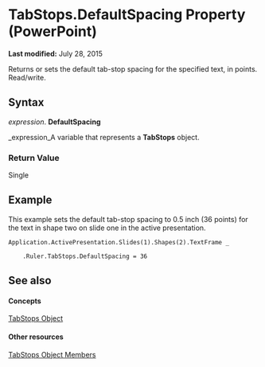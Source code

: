 
# TabStops.DefaultSpacing Property (PowerPoint)

 **Last modified:** July 28, 2015

Returns or sets the default tab-stop spacing for the specified text, in points. Read/write.

## Syntax

 _expression_. **DefaultSpacing**

 _expression_A variable that represents a  **TabStops** object.


### Return Value

Single


## Example

This example sets the default tab-stop spacing to 0.5 inch (36 points) for the text in shape two on slide one in the active presentation.


```
Application.ActivePresentation.Slides(1).Shapes(2).TextFrame _

    .Ruler.TabStops.DefaultSpacing = 36
```


## See also


#### Concepts


 [TabStops Object](e23b36de-6a4d-84e5-bec1-8c3e0fd80c13.md)
#### Other resources


 [TabStops Object Members](62f6b7f4-45f8-108c-6294-8f24d3b2058c.md)
